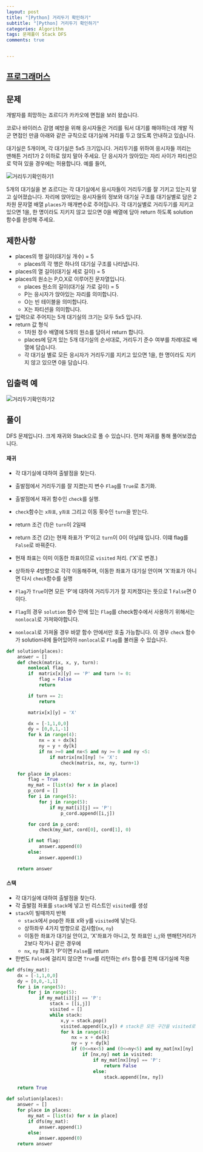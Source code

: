 ```yaml
---
layout: post
title: "[Python] 거리두기 확인하기"
subtitle: "[Python] 거리두기 확인하기"
categories: Algorithm
tags: 문제풀이 Stack DFS
comments: true


---
```

## [프로그래머스](https://programmers.co.kr/learn/courses/30/lessons/81302)

## 문제
개발자를 희망하는 죠르디가 카카오에 면접을 보러 왔습니다.

코로나 바이러스 감염 예방을 위해 응시자들은 거리를 둬서 대기를 해야하는데 개발 직군 면접인 만큼
아래와 같은 규칙으로 대기실에 거리를 두고 앉도록 안내하고 있습니다.

대기실은 5개이며, 각 대기실은 5x5 크기입니다.
거리두기를 위하여 응시자들 끼리는 맨해튼 거리1가 2 이하로 앉지 말아 주세요.
단 응시자가 앉아있는 자리 사이가 파티션으로 막혀 있을 경우에는 허용합니다.
예를 들어,

![거리두기확인하기1](https://bernard-choi.github.io/assets/img/post_img/거리두기확인하기1.jpg)

5개의 대기실을 본 죠르디는 각 대기실에서 응시자들이 거리두기를 잘 기키고 있는지 알고 싶어졌습니다. 자리에 앉아있는 응시자들의 정보와 대기실 구조를 대기실별로 담은 2차원 문자열 배열 `places`가 매개변수로 주어집니다. 각 대기실별로 거리두기를 지키고 있으면 1을, 한 명이라도 지키지 않고 있으면 0을 배열에 담아 return 하도록 solution 함수를 완성해 주세요.

## 제한사항
- places의 행 길이(대기실 개수) = 5
    - places의 각 행은 하나의 대기실 구조를 나타냅니다.
- places의 열 길이(대기실 세로 길이) = 5
- places의 원소는 P,O,X로 이루어진 문자열입니다.
    - places 원소의 길이(대기실 가로 길이) = 5
    - P는 응시자가 앉아있는 자리를 의미합니다.
    - O는 빈 테이블을 의미합니다.
    - X는 파티션을 의미합니다.
- 입력으로 주어지는 5개 대기실의 크기는 모두 5x5 입니다.
- return 값 형식
    - 1차원 정수 배열에 5개의 원소를 담아서 return 합니다.
    - places에 담겨 있는 5개 대기실의 순서대로, 거리두기 준수 여부를 차례대로 배열에 담습니다.
    - 각 대기실 별로 모든 응시자가 거리두기를 지키고 있으면 1을, 한 명이라도 지키지 않고 있으면 0을 담습니다.


## 입출력 예
![거리두기확인하기2](https://bernard-choi.github.io/assets/img/post_img/거리두기확인하기2.jpg)


## 풀이

DFS 문제입니다. 크게 재귀와 Stack으로 풀 수 있습니다.
먼저 재귀를 통해 풀어보겠습니다.

#### 재귀

- 각 대기실에 대하여 출발점을 찾는다.
- 출발점에서 거리두기를 잘 지켰는지 변수 `Flag`를 `True`로 초기화.
-  출발점에서 재귀 함수인 `check`를 실행.
  - `check`함수는 `x좌표`, `y좌표` 그리고 이동 횟수인 `turn`을 받는다.
  - return 조건 (1)은 `turn`이 2일때
  - return 조건 (2)는 현재 좌표가 'P'이고 `turn`이 0이 아닐때 입니다. 이떄 flag를 `False`로 바꿔준다.
  - 현재 좌표는 이미 이동한 좌표이므로 `visited` 처리. ('X'로 변경.)
  - 상하좌우 4방향으로 각각 이동해주며, 이동한 좌표가 대기실 안이며 'X'좌표가 아니면 다시 `check`함수를 실행

- `Flag`가 `True`이면 모든 'P'에 대하여 거리두기가 잘 지켜졌다는 뜻으로 1 `False`면 0이다.

- `Flag`의 경우 `solution` 함수 안에 있는 `Flag`를 check함수에서 사용하기 위해서는 `nonlocal`로 가져와야합니다.

- `nonlocal`로 가져올 경우 바깥 함수 안에서만 호출 가능합니다. 이 경우 `check` 함수가 solution내에 들어있어야 `nonlocal`로 `Flag`를 불러올 수 있습니다.

```python
def solution(places):
    answer = []
    def check(matrix, x, y, turn):
        nonlocal flag
        if  matrix[x][y] == 'P' and turn != 0:
            flag = False
            return

        if turn == 2:
            return

        matrix[x][y] = 'X'

        dx = [-1,1,0,0]
        dy = [0,0,1,-1]
        for k in range(4):
            nx = x + dx[k]
            ny = y + dy[k]
            if nx >=0 and nx<5 and ny >= 0 and ny <5:
                if matrix[nx][ny] != 'X':
                    check(matrix, nx, ny, turn+1)

    for place in places:
        flag = True
        my_mat = [list(x) for x in place]
        p_cord = []
        for i in range(5):
            for j in range(5):
                if my_mat[i][j] == 'P':
                    p_cord.append([i,j])

        for cord in p_cord:
            check(my_mat, cord[0], cord[1], 0)

        if not flag:
            answer.append(0)
        else:
            answer.append(1)

    return answer
```

#### 스택

- 각 대기실에 대하여 출발점을 찾는다.
- 각 출발점 좌표를 `stack`에 넣고 빈 리스트인 `visited`를 생성
- `stack`이 빌때까지 반복
  - `stack`에서 pop한 좌표 x와 y를 `visited`에 넣는다.
  - 상하좌우 4가지 방향으로 검사함(`nx`, `ny`)
  - 이동한 좌표가 대기실 안이고, 'X'좌표가 아니고, 첫 좌표인 `i`,`j`와 맨해턴거리가 2보다 작거나 같은 경우에
  - `nx`, `ny` 좌표가 'P'이면 `False`를 return
- 한번도 `False`에 걸리지 않으면 `True`를 리턴하는 `dfs` 함수를 전체 대기실에 적용


```python
def dfs(my_mat):
    dx = [-1,1,0,0]
    dy = [0,0,-1,1]
    for i in range(5):
        for j in range(5):
            if my_mat[i][j] == 'P':
                stack = [[i,j]]
                visited = []
                while stack:
                    x,y = stack.pop()
                    visited.append([x,y]) # stack은 모든 구간을 visited로 처리
                    for k in range(4):
                        nx = x + dx[k]
                        ny = y + dy[k]
                        if (0<=nx<5) and (0<=ny<5) and my_mat[nx][ny] != 'X' and abs(i-nx) + abs(j-ny) <= 2:
                            if [nx,ny] not in visited:
                                if my_mat[nx][ny] == 'P':
                                    return False
                                else:
                                    stack.append([nx, ny])

    return True

def solution(places):
    answer = []
    for place in places:
        my_mat = [list(x) for x in place]
        if dfs(my_mat):
            answer.append(1)
        else:
            answer.append(0)
    return answer
```
